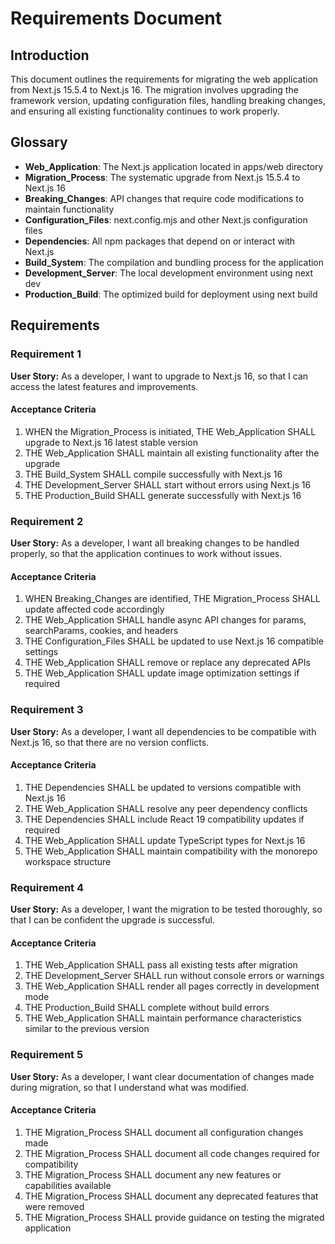 # Requirements Document

## Introduction

This document outlines the requirements for migrating the web application from Next.js 15.5.4 to Next.js 16. The migration involves upgrading the framework version, updating configuration files, handling breaking changes, and ensuring all existing functionality continues to work properly.

## Glossary

- **Web_Application**: The Next.js application located in apps/web directory
- **Migration_Process**: The systematic upgrade from Next.js 15.5.4 to Next.js 16
- **Breaking_Changes**: API changes that require code modifications to maintain functionality
- **Configuration_Files**: next.config.mjs and other Next.js configuration files
- **Dependencies**: All npm packages that depend on or interact with Next.js
- **Build_System**: The compilation and bundling process for the application
- **Development_Server**: The local development environment using next dev
- **Production_Build**: The optimized build for deployment using next build

## Requirements

### Requirement 1

**User Story:** As a developer, I want to upgrade to Next.js 16, so that I can access the latest features and improvements.

#### Acceptance Criteria

1. WHEN the Migration_Process is initiated, THE Web_Application SHALL upgrade to Next.js 16 latest stable version
2. THE Web_Application SHALL maintain all existing functionality after the upgrade
3. THE Build_System SHALL compile successfully with Next.js 16
4. THE Development_Server SHALL start without errors using Next.js 16
5. THE Production_Build SHALL generate successfully with Next.js 16

### Requirement 2

**User Story:** As a developer, I want all breaking changes to be handled properly, so that the application continues to work without issues.

#### Acceptance Criteria

1. WHEN Breaking_Changes are identified, THE Migration_Process SHALL update affected code accordingly
2. THE Web_Application SHALL handle async API changes for params, searchParams, cookies, and headers
3. THE Configuration_Files SHALL be updated to use Next.js 16 compatible settings
4. THE Web_Application SHALL remove or replace any deprecated APIs
5. THE Web_Application SHALL update image optimization settings if required

### Requirement 3

**User Story:** As a developer, I want all dependencies to be compatible with Next.js 16, so that there are no version conflicts.

#### Acceptance Criteria

1. THE Dependencies SHALL be updated to versions compatible with Next.js 16
2. THE Web_Application SHALL resolve any peer dependency conflicts
3. THE Dependencies SHALL include React 19 compatibility updates if required
4. THE Web_Application SHALL update TypeScript types for Next.js 16
5. THE Web_Application SHALL maintain compatibility with the monorepo workspace structure

### Requirement 4

**User Story:** As a developer, I want the migration to be tested thoroughly, so that I can be confident the upgrade is successful.

#### Acceptance Criteria

1. THE Web_Application SHALL pass all existing tests after migration
2. THE Development_Server SHALL run without console errors or warnings
3. THE Web_Application SHALL render all pages correctly in development mode
4. THE Production_Build SHALL complete without build errors
5. THE Web_Application SHALL maintain performance characteristics similar to the previous version

### Requirement 5

**User Story:** As a developer, I want clear documentation of changes made during migration, so that I understand what was modified.

#### Acceptance Criteria

1. THE Migration_Process SHALL document all configuration changes made
2. THE Migration_Process SHALL document all code changes required for compatibility
3. THE Migration_Process SHALL document any new features or capabilities available
4. THE Migration_Process SHALL document any deprecated features that were removed
5. THE Migration_Process SHALL provide guidance on testing the migrated application